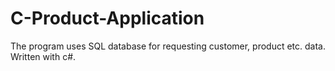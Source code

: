 # C-Product-Application
The program uses SQL database for requesting customer, product etc. data. Written with c#.
